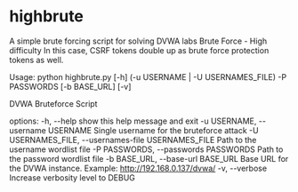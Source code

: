# highbrute

A simple brute forcing script for solving DVWA labs Brute Force - High difficulty
In this case, CSRF tokens double up as brute force protection tokens as well.

Usage: python highbrute.py [-h] (-u USERNAME | -U USERNAMES_FILE) -P PASSWORDS [-b BASE_URL] [-v]

DVWA Bruteforce Script

options:
  -h, --help            show this help message and exit
  -u USERNAME, --username USERNAME
                        Single username for the bruteforce attack
  -U USERNAMES_FILE, --usernames-file USERNAMES_FILE
                        Path to the username wordlist file
  -P PASSWORDS, --passwords PASSWORDS
                        Path to the password wordlist file
  -b BASE_URL, --base-url BASE_URL
                        Base URL for the DVWA instance. Example: http://192.168.0.137/dvwa/
  -v, --verbose         Increase verbosity level to DEBUG
